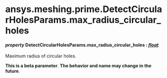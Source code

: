 # ansys.meshing.prime.DetectCircularHolesParams.max_radius_circular_holes



#### *property* DetectCircularHolesParams.max_radius_circular_holes *: [float](https://docs.python.org/3.11/library/functions.html#float)*

Maximum radius of circular holes.

**This is a beta parameter**. **The behavior and name may change in the future**.

<!-- !! processed by numpydoc !! -->
